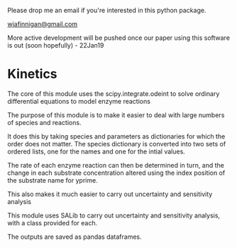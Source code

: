 Please drop me an email if you're interested in this python package.

wjafinnigan@gmail.com

More active development will be pushed once our paper using this software is out (soon hopefully) - 22Jan19


# Kinetics
The core of this module uses the scipy.integrate.odeint to solve ordinary differential equations to model enzyme reactions

The purpose of this module is to make it easier to deal with large numbers of species and reactions.

It does this by taking species and parameters as dictionaries for which the order does not matter.  The species dictionary is converted into two sets of ordered lists, one for the names and one for the intial values.

The rate of each enzyme reaction can then be determined in turn, and the change in each substrate concentration altered using the index position of the substrate name for yprime.

This also makes it much easier to carry out uncertainty and sensitivity analysis

This module uses SALib to carry out uncertainty and sensitivity analysis, with a class provided for each.

The outputs are saved as pandas dataframes.   





